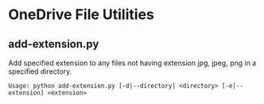 # OneDrive File Utilities

## add-extension.py

Add specified extension to any files not having extension jpg, jpeg, png in a specified directory.

```
Usage: python add-extension.py [-d|--directory] <directory> [-e|--extension] <extension>
```
